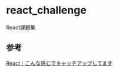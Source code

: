 # react_challenge
React課題集

## 参考
[React｜こんな感じでキャッチアップしてます](https://qiita.com/ho_na/items/b723d24f7e641cfe06bd)